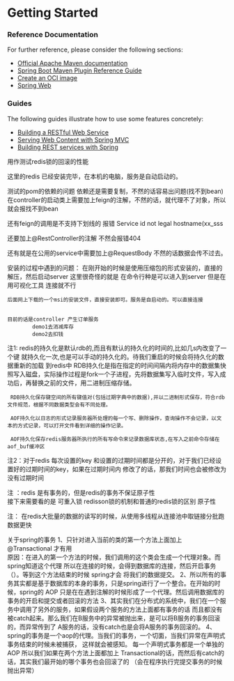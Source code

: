 # Getting Started

### Reference Documentation
For further reference, please consider the following sections:

* [Official Apache Maven documentation](https://maven.apache.org/guides/index.html)
* [Spring Boot Maven Plugin Reference Guide](https://docs.spring.io/spring-boot/docs/2.3.0.BUILD-SNAPSHOT/maven-plugin/reference/html/)
* [Create an OCI image](https://docs.spring.io/spring-boot/docs/2.3.0.BUILD-SNAPSHOT/maven-plugin/reference/html/#build-image)
* [Spring Web](https://docs.spring.io/spring-boot/docs/2.2.5.RELEASE/reference/htmlsingle/#boot-features-developing-web-applications)

### Guides
The following guides illustrate how to use some features concretely:

* [Building a RESTful Web Service](https://spring.io/guides/gs/rest-service/)
* [Serving Web Content with Spring MVC](https://spring.io/guides/gs/serving-web-content/)
* [Building REST services with Spring](https://spring.io/guides/tutorials/bookmarks/)

用作测试redis锁的回滚的性能

这里的redis 已经安装完毕，在本机的电脑，服务是自动启动的。

测试的pom的依赖的问题 依赖还是需要复制，不然的话容易出问题(找不到bean)
在controller的启动类上需要加上feign的注解，不然的话，就代理不了对象，所以就会报找不到bean

还有feign的调用是不支持下划线的 报错 Service id not legal hostname(xx_sss

还要加上@RestController的注解  不然会报错404

还有就是在公用的service中需要加上@RequestBody  不然的话数据会传不过去。

安装的过程中遇到的问题：
    在刚开始的时候是使用压缩包的形式安装的，直接的解压，然后启动server
    这里很奇怪的就是 在命令行种是可以进入到server  但是在用可视化工具
    连接就不行
    
    后面网上下载的一个msi的安装文件，直接安装即可。服务是自启动的。可以直接连接


    目前的话是controller 产生订单服务
            demo1去消减库存
            demo2去扣钱
 
注1: redis的持久化是默认rdb的,而且有默认的持久化的时间的,比如几s内改变了一个键
     就持久化一次,也是可以手动的持久化的。待我们重启的时候会将持久化的数据重新的加载
     到redis中
     RDB持久化是指在指定的时间间隔内将内存中的数据集快照写入磁盘，实际操作过程是fork一个子进程，先将数据集写入临时文件，写入成功后，再替换之前的文件，用二进制压缩存储。
     
     RDB持久化保存键空间的所有键值对(包括过期字典中的数据),并以二进制形式保存，符合rdb文件规范，根据不同数据类型会有不同处理。
     
     AOF持久化以日志的形式记录服务器所处理的每一个写、删除操作，查询操作不会记录，以文本的方式记录，可以打开文件看到详细的操作记录。
     
     AOF持久化保存redis服务器所执行的所有写命令来记录数据库状态,在写入之前命令存储在aof_buf缓冲区

注2：对于redis 每次设置的key 和设置的过期时间都是分开的，对于我们已经设置好的过期时间的key，如果在过期时间内
    修改了的话，那我们时间也会被修改为没有过期时间

                
注 ：redis 是有事务的，但是redis的事务不保证原子性  
     接下来需要看的是  可重入锁
     redisson锁的机制和普通的redis锁的区别
     原子性   

注： 在redis大批量的数据的读写的时候，从使用多线程从连接池中取链接分批跑数据更快     

关于spring的事务 
    1、只针对进入当前的类的第一个方法上面加上 @Transactional 才有用  
       原因：在进入的第一个方法的时候，我们调用的这个类会生成一个代理对象。而spring知道这个代理
            所以在连接的时候，会得到数据库的连接，然后开启事务（）。等到这个方法结束的时候 spring才会
            将我们的数据提交。
    2、所以所有的事务其实都是基于数据库的本身的事务，只是spring进行了一个整合。在开始的时候，spring的
       AOP 只是在在遇到注解的时候形成了一个代理。然后调用数据库的事务的开启和提交或者回滚的方法
    3、其实我们在分布式的系统中，我们在一个服务中调用了另外的服务，如果假设两个服务的方法上面都有事务的话
        而且都没有被catch起来。那么我们在B服务中的异常被抛出来，是可以将B服务的事务回滚的，而异常传到了
        A服务的话，没有catch也是会将A服务的事务回滚的。
    4、spring的事务是一个aop的代理。当我们的事务，一个切面，当我们异常在声明式事务结束的时候未被捕获，
      这样就会被感知。 每一个声明式事务都是一个单独的AOP
      所以我们如果在两个方法上面都加上 Transactional的话，而然后有catch的话，其实我们最开始的哪个事务也会回滚了的
      （会在程序执行完提交事务的时候抛出异常）                 
       